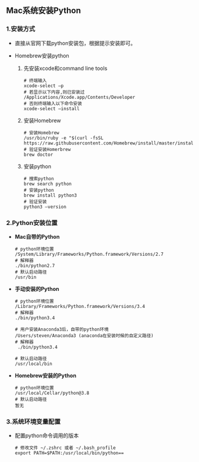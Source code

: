 ## Mac系统安装Python

### 1.安装方式

- 直接从官网下载python安装包，根据提示安装即可。

- Homebrew安装python

  1. 先安装xcode和command line tools

     ```shell
     # 终端输入
     xcode-select –p
     # 若显示以下内容,则已安装过
     /Applications/Xcode.app/Contents/Developer
     # 否则终端输入以下命令安装
     xcode-select –install
     ```

  2. 安装Homebrew

     ```shell
     # 安装Homebrew
     /usr/bin/ruby -e "$(curl -fsSL https://raw.githubusercontent.com/Homebrew/install/master/install)"
     # 验证安装Homerbrew
     brew doctor
     ```

  3. 安装python

     ```shell
     # 搜索python
     brew search python
     # 安装python
     brew install python3
     # 验证安装
     python3 –version
     ```

### 2.Python安装位置

- **Mac自带的Python**

  ```shell
  # python环境位置
  /System/Library/Frameworks/Python.framework/Versions/2.7
  # 解释器
  ./bin/python2.7
  # 默认启动路径
  /usr/bin
  ```

- **手动安装的Python**

  ```shell
  # python环境位置
  /Library/Frameworks/Python.framework/Versions/3.4
  # 解释器
  ./bin/python3.4
  
  # 用户安装Anaconda3后，自带的python环境
  /Users/steven/Anaconda3 (anaconda在安装时候的自定义路径)
  # 解释器
   ./bin/python3.4
   
  # 默认启动路径
  /usr/local/bin
  ```

- **Homebrew安装的Python**

  ```shell
  # python环境位置
  /usr/local/Cellar/python@3.8
  # 默认启动路径
  暂无
  ```



### 3.系统环境变量配置

- 配置python命令调用的版本

  ```shell
  # 修改文件 ~/.zshrc 或者 ~/.bash_profile
  export PATH=$PATH:/usr/local/bin/python==
  ```

  